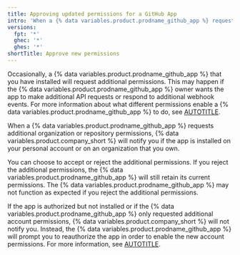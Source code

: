 ```yaml
---
title: Approving updated permissions for a GitHub App
intro: 'When a {% data variables.product.prodname_github_app %} requests additional permissions, you can review what behavior the permissions will enable and decide whether to approve the permissions.'
versions:
  fpt: '*'
  ghec: '*'
  ghes: '*'
shortTitle: Approve new permissions
---
```


Occasionally, a {% data variables.product.prodname_github_app %} that you have installed will request additional permissions. This may happen if the {% data variables.product.prodname_github_app %} owner wants the app to make additional API requests or respond to additional webhook events. For more information about what different permissions enable a {% data variables.product.prodname_github_app %} to do, see [AUTOTITLE](/apps/creating-github-apps/setting-up-a-github-app/choosing-permissions-for-a-github-app).

When a {% data variables.product.prodname_github_app %} requests additional organization or repository permissions, {% data variables.product.company_short %} will notify you if the app is installed on your personal account or on an organization that you own.

You can choose to accept or reject the additional permissions. If you reject the additional permissions, the {% data variables.product.prodname_github_app %} will still retain its current permissions. The {% data variables.product.prodname_github_app %} may not function as expected if you reject the additional permissions.

If the app is authorized but not installed or if the {% data variables.product.prodname_github_app %} only requested additional account permissions, {% data variables.product.company_short %} will not notify you. Instead, the {% data variables.product.prodname_github_app %} will prompt you to reauthorize the app in order to enable the new account permissions. For more information, see [AUTOTITLE](/apps/using-github-apps/authorizing-github-apps).
